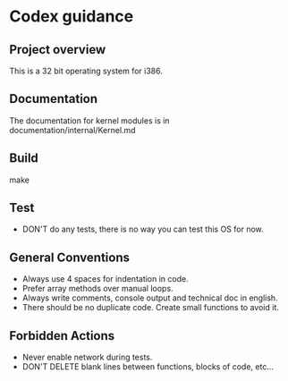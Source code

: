 # Codex guidance

## Project overview
This is a 32 bit operating system for i386.

## Documentation
The documentation for kernel modules is in documentation/internal/Kernel.md

## Build
make

## Test
- DON'T do any tests, there is no way you can test this OS for now.

## General Conventions
- Always use 4 spaces for indentation in code.
- Prefer array methods over manual loops.
- Always write comments, console output and technical doc in english.
- There should be no duplicate code. Create small functions to avoid it.

## Forbidden Actions
- Never enable network during tests.
- DON'T DELETE blank lines between functions, blocks of code, etc...

